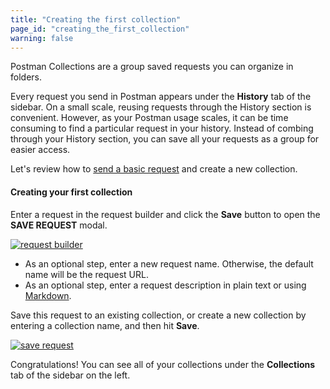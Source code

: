 ```yaml
---
title: "Creating the first collection"
page_id: "creating_the_first_collection"
warning: false
---
```


Postman Collections are a group saved requests you can organize in folders. 

Every request you send in Postman appears under the **History** tab of the sidebar. On a small scale, reusing requests through the History section is convenient. However, as your Postman usage scales, it can be time consuming to find a particular request in your history. Instead of combing through your History section, you can save all your requests as a group for easier access.

Let's review how to [send a basic request](docs/postman/launching_postman/sending_the_first_request) and create a new collection.

#### Creating your first collection

Enter a request in the request builder and click the **Save** button to open the **SAVE REQUEST** modal.

[![request builder](https://s3.amazonaws.com/postman-static-getpostman-com/postman-docs/create-first-collection.png)](https://s3.amazonaws.com/postman-static-getpostman-com/postman-docs/create-first-collection.png)

* As an optional step, enter a new request name. Otherwise, the default name will be the request URL.
*   As an optional step, enter a request description in plain text or using [Markdown](/docs/postman/collections/using_markdown_for_descriptions).

Save this request to an existing collection, or create a new collection by entering a collection name, and then hit **Save**.

[![save request](https://s3.amazonaws.com/postman-static-getpostman-com/postman-docs/WS-first-request.png)](https://s3.amazonaws.com/postman-static-getpostman-com/postman-docs/WS-first-request.png)

Congratulations! You can see all of your collections under the **Collections** tab of the sidebar on the left.
